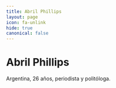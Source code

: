 ```yaml
---
title: Abril Phillips
layout: page
icon: fa-unlink
hide: true
canonical: false
---
```


# Abril Phillips

Argentina, 26 años, periodista y politóloga.


